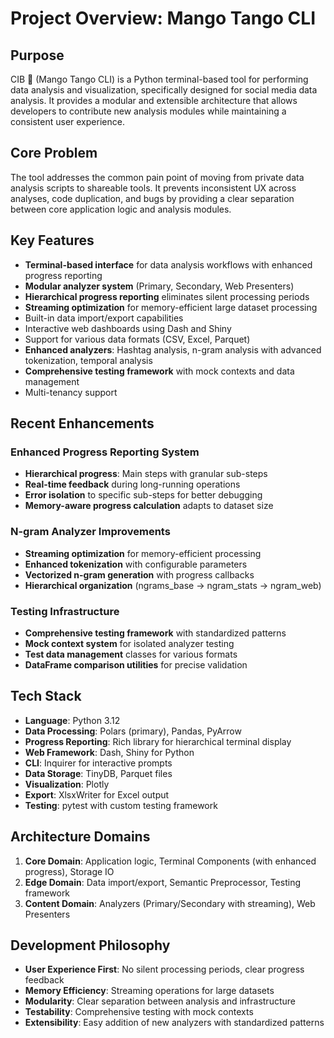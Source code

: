 # Project Overview: Mango Tango CLI

## Purpose

CIB 🥭 (Mango Tango CLI) is a Python terminal-based tool for performing data analysis and visualization, specifically designed for social media data analysis. It provides a modular and extensible architecture that allows developers to contribute new analysis modules while maintaining a consistent user experience.

## Core Problem

The tool addresses the common pain point of moving from private data analysis scripts to shareable tools. It prevents inconsistent UX across analyses, code duplication, and bugs by providing a clear separation between core application logic and analysis modules.

## Key Features

- **Terminal-based interface** for data analysis workflows with enhanced progress reporting
- **Modular analyzer system** (Primary, Secondary, Web Presenters)
- **Hierarchical progress reporting** eliminates silent processing periods
- **Streaming optimization** for memory-efficient large dataset processing
- Built-in data import/export capabilities
- Interactive web dashboards using Dash and Shiny
- Support for various data formats (CSV, Excel, Parquet)
- **Enhanced analyzers**: Hashtag analysis, n-gram analysis with advanced tokenization, temporal analysis
- **Comprehensive testing framework** with mock contexts and data management
- Multi-tenancy support

## Recent Enhancements

### Enhanced Progress Reporting System
- **Hierarchical progress**: Main steps with granular sub-steps
- **Real-time feedback** during long-running operations
- **Error isolation** to specific sub-steps for better debugging
- **Memory-aware progress calculation** adapts to dataset size

### N-gram Analyzer Improvements
- **Streaming optimization** for memory-efficient processing
- **Enhanced tokenization** with configurable parameters
- **Vectorized n-gram generation** with progress callbacks
- **Hierarchical organization** (ngrams_base → ngram_stats → ngram_web)

### Testing Infrastructure
- **Comprehensive testing framework** with standardized patterns
- **Mock context system** for isolated analyzer testing
- **Test data management** classes for various formats
- **DataFrame comparison utilities** for precise validation

## Tech Stack

- **Language**: Python 3.12
- **Data Processing**: Polars (primary), Pandas, PyArrow
- **Progress Reporting**: Rich library for hierarchical terminal display
- **Web Framework**: Dash, Shiny for Python
- **CLI**: Inquirer for interactive prompts
- **Data Storage**: TinyDB, Parquet files
- **Visualization**: Plotly
- **Export**: XlsxWriter for Excel output
- **Testing**: pytest with custom testing framework

## Architecture Domains

1. **Core Domain**: Application logic, Terminal Components (with enhanced progress), Storage IO
2. **Edge Domain**: Data import/export, Semantic Preprocessor, Testing framework
3. **Content Domain**: Analyzers (Primary/Secondary with streaming), Web Presenters

## Development Philosophy

- **User Experience First**: No silent processing periods, clear progress feedback
- **Memory Efficiency**: Streaming operations for large datasets
- **Modularity**: Clear separation between analysis and infrastructure
- **Testability**: Comprehensive testing with mock contexts
- **Extensibility**: Easy addition of new analyzers with standardized patterns